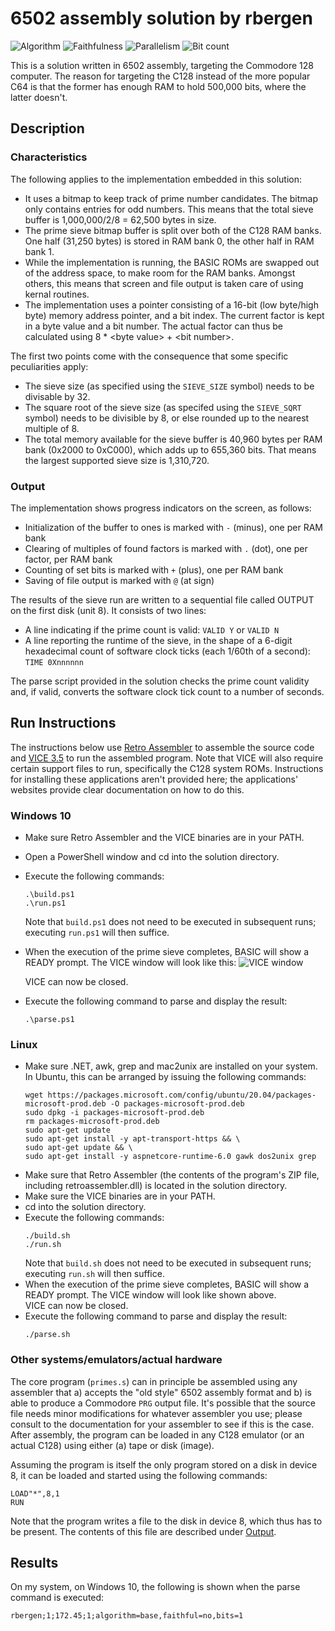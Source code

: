 # 6502 assembly solution by rbergen

![Algorithm](https://img.shields.io/badge/Algorithm-base-green)
![Faithfulness](https://img.shields.io/badge/Faithful-no-yellowgreen)
![Parallelism](https://img.shields.io/badge/Parallel-no-green)
![Bit count](https://img.shields.io/badge/Bits-1-green)

This is a solution written in 6502 assembly, targeting the Commodore 128 computer. The reason for targeting the C128 instead of the more popular C64 is that the former has enough RAM to hold 500,000 bits, where the latter doesn't.

## Description
### Characteristics
The following applies to the implementation embedded in this solution:
- It uses a bitmap to keep track of prime number candidates. The bitmap only contains entries for odd numbers. This means that the total sieve buffer is 1,000,000/2/8 = 62,500 bytes in size.
- The prime sieve bitmap buffer is split over both of the C128 RAM banks. One half (31,250 bytes) is stored in RAM bank 0, the other half in RAM bank 1.
- While the implementation is running, the BASIC ROMs are swapped out of the address space, to make room for the RAM banks. Amongst others, this means that screen and file output is taken care of using kernal routines.
- The implementation uses a pointer consisting of a 16-bit (low byte/high byte) memory address pointer, and a bit index. The current factor is kept in a byte value and a bit number. The actual factor can thus be calculated using 8 * &lt;byte value&gt; + &lt;bit number&gt;. 

The first two points come with the consequence that some specific peculiarities apply:
- The sieve size (as specified using the `SIEVE_SIZE` symbol) needs to be divisable by 32.
- The square root of the sieve size (as specifed using the `SIEVE_SQRT` symbol) needs to be divisible by 8, or else rounded up to the nearest multiple of 8.
- The total memory available for the sieve buffer is 40,960 bytes per RAM bank (0x2000 to 0xC000), which adds up to 655,360 bits. That means the largest supported sieve size is 1,310,720.

### Output
The implementation shows progress indicators on the screen, as follows:
- Initialization of the buffer to ones is marked with `-` (minus), one per RAM bank
- Clearing of multiples of found factors is marked with `.` (dot), one per factor, per RAM bank
- Counting of set bits is marked with `+` (plus), one per RAM bank
- Saving of file output is marked with `@` (at sign)

The results of the sieve run are written to a sequential file called OUTPUT on the first disk (unit 8). It consists of two lines:
- A line indicating if the prime count is valid: `VALID Y` or `VALID N`
- A line reporting the runtime of the sieve, in the shape of a 6-digit hexadecimal count of software clock ticks (each 1/60th of a second): `TIME 0Xnnnnnn`

The parse script provided in the solution checks the prime count validity and, if valid, converts the software clock tick count to a number of seconds.

## Run Instructions
The instructions below use [Retro Assembler](https://enginedesigns.net/retroassembler) to assemble the source code and [VICE 3.5](https://vice-emu.sourceforge.io/) to run the assembled program. Note that VICE will also require certain support files to run, specifically the C128 system ROMs.
Instructions for installing these applications aren't provided here; the applications' websites provide clear documentation on how to do this.

### Windows 10
- Make sure Retro Assembler and the VICE binaries are in your PATH.
- Open a PowerShell window and cd into the solution directory.
- Execute the following commands:
  ```
  .\build.ps1
  .\run.ps1
  ```
  Note that `build.ps1` does not need to be executed in subsequent runs; executing `run.ps1` will then suffice.
- When the execution of the prime sieve completes, BASIC will show a READY prompt. The VICE window will look like this:
  ![VICE window](https://i.ibb.co/f9F5bJv/c128primes.png)

  VICE can now be closed.
- Execute the following command to parse and display the result:
  ```
  .\parse.ps1
  ```

### Linux
- Make sure .NET, awk, grep and mac2unix are installed on your system. In Ubuntu, this can be arranged by issuing the following commands:
  ```
  wget https://packages.microsoft.com/config/ubuntu/20.04/packages-microsoft-prod.deb -O packages-microsoft-prod.deb
  sudo dpkg -i packages-microsoft-prod.deb
  rm packages-microsoft-prod.deb
  sudo apt-get update
  sudo apt-get install -y apt-transport-https && \
  sudo apt-get update && \
  sudo apt-get install -y aspnetcore-runtime-6.0 gawk dos2unix grep
  ```
- Make sure that Retro Assembler (the contents of the program's ZIP file, including retroassembler.dll) is located in the solution directory.
- Make sure the VICE binaries are in your PATH.
- cd into the solution directory.
- Execute the following commands:
  ```
  ./build.sh
  ./run.sh
  ```
  Note that `build.sh` does not need to be executed in subsequent runs; executing `run.sh` will then suffice.
- When the execution of the prime sieve completes, BASIC will show a READY prompt. The VICE window will look like shown above. <br/>
  VICE can now be closed.
- Execute the following command to parse and display the result:
  ```
  ./parse.sh
  ```

### Other systems/emulators/actual hardware
The core program (`primes.s`) can in principle be assembled using any assembler that a) accepts the "old style" 6502 assembly format and b) is able to produce a Commodore `PRG` output file. It's possible that the source file needs minor modifications for whatever assembler you use; please consult to the documentation for your assembler to see if this is the case.
After assembly, the program can be loaded in any C128 emulator (or an actual C128) using either (a) tape or disk (image). 

Assuming the program is itself the only program stored on a disk in device 8, it can be loaded and started using the following commands:
```
LOAD"*",8,1
RUN
```

Note that the program writes a file to the disk in device 8, which thus has to be present. The contents of this file are described under [Output](#output).

## Results
On my system, on Windows 10, the following is shown when the parse command is executed:
```
rbergen;1;172.45;1;algorithm=base,faithful=no,bits=1
```
